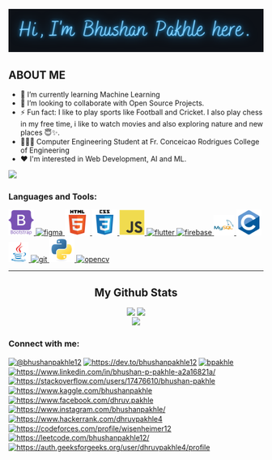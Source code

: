 <p align="center"><img alt="Hi, I'm Bhushan Pakhle here." src="./images/fn-gh-readme-header-1.png" /></p>

<!-- ### Hi there 👋 I'm Bhushan Pakhle -->
<!-- - 🔭 I’m currently working on  -->

## ABOUT ME

- 🌱 I’m currently learning Machine Learning
- 👯 I’m looking to collaborate with Open Source Projects.
- ⚡ Fun fact: I like to play sports like Football and Cricket. I also play chess in my free time, i like to watch movies and also exploring nature and 
               new places 😇✨.
- 👨🏼‍🎓 Computer Engineering Student at Fr. Conceicao Rodrigues College of Engineering
- ❤️ I'm interested in Web Development, AI and ML.

![](https://komarev.com/ghpvc/?username=bhushanpakhle12&color=ff33bb&style=for-the-badge)

<!-- - 🤔 I’m looking for help with ...
- 💬 Ask me about ...
- 📫 How to reach me: ...
- 😄 Pronouns: ... -->

<h3 align="left">Languages and Tools:</h3>
<p align="left"> 
  <a href="https://getbootstrap.com" target="_blank" rel="noreferrer"> <img src="https://raw.githubusercontent.com/devicons/devicon/master/icons/bootstrap/bootstrap-plain-wordmark.svg" alt="bootstrap" width="50" height="50"/> </a> 
  <a href="https://www.figma.com/" target="_blank" rel="noreferrer"> <img src="https://www.vectorlogo.zone/logos/figma/figma-icon.svg" alt="figma" width="50" height="50"/> </a>
  <a href="https://www.w3.org/html/" target="_blank" rel="noreferrer"> <img src="https://raw.githubusercontent.com/devicons/devicon/master/icons/html5/html5-original-wordmark.svg" alt="html5" width="50" height="50"/> </a> 
  <a href="https://www.w3schools.com/css/" target="_blank" rel="noreferrer"> <img src="https://raw.githubusercontent.com/devicons/devicon/master/icons/css3/css3-original-wordmark.svg" alt="css3" width="50" height="50"/> </a>
  <a href="https://developer.mozilla.org/en-US/docs/Web/JavaScript" target="_blank" rel="noreferrer"> <img src="https://raw.githubusercontent.com/devicons/devicon/master/icons/javascript/javascript-original.svg" alt="javascript" width="50" height="50"/> </a> 
  <a href="https://flutter.dev" target="_blank" rel="noreferrer"> <img src="https://www.vectorlogo.zone/logos/flutterio/flutterio-icon.svg" alt="flutter" width="40" height="40"/> </a>
  <a href="https://firebase.google.com/" target="_blank" rel="noreferrer"> <img src="https://www.vectorlogo.zone/logos/firebase/firebase-icon.svg" alt="firebase" width="40" height="40"/> </a>
  <a href="https://www.mysql.com/" target="_blank" rel="noreferrer"> <img src="https://raw.githubusercontent.com/devicons/devicon/master/icons/mysql/mysql-original-wordmark.svg" alt="mysql" width="40" height="40"/> </a>
  <a href="https://www.cprogramming.com/" target="_blank" rel="noreferrer"> <img src="https://raw.githubusercontent.com/devicons/devicon/master/icons/c/c-original.svg" alt="c" width="50" height="50"/> </a>
  <a href="https://www.java.com" target="_blank" rel="noreferrer"> <img src="https://raw.githubusercontent.com/devicons/devicon/master/icons/java/java-original.svg" alt="java" width="40" height="40"/> </a> 
<!-- <a href="https://www.w3schools.com/cpp/" target="_blank" rel="noreferrer"> <img src="https://raw.githubusercontent.com/devicons/devicon/master/icons/cplusplus/cplusplus-original.svg" alt="cplusplus" width="50" height="50"/> </a>  -->
<!--   <a href="https://cloud.google.com" target="_blank" rel="noreferrer"> <img src="https://www.vectorlogo.zone/logos/google_cloud/google_cloud-icon.svg" alt="gcp" width="50" height="50"/> </a>  -->
  <a href="https://git-scm.com/" target="_blank" rel="noreferrer"> <img src="https://www.vectorlogo.zone/logos/git-scm/git-scm-icon.svg" alt="git" width="50" height="50"/> </a> 
<!--   <a href="https://www.adobe.com/in/products/illustrator.html" target="_blank" rel="noreferrer"> <img src="https://www.vectorlogo.zone/logos/adobe_illustrator/adobe_illustrator-icon.svg" alt="illustrator" width="50" height="50"/> </a>  --> 
<!--   <a href="https://www.mathworks.com/" target="_blank" rel="noreferrer"> <img src="https://upload.wikimedia.org/wikipedia/commons/2/21/Matlab_Logo.png" alt="matlab" width="50" height="50"/> </a>  -->
<!--   <a href="https://www.mysql.com/" target="_blank" rel="noreferrer"> <img src="https://raw.githubusercontent.com/devicons/devicon/master/icons/mysql/mysql-original-wordmark.svg" alt="mysql" width="50" height="50"/> </a>  -->
  <a href="https://www.python.org" target="_blank" rel="noreferrer"> <img src="https://raw.githubusercontent.com/devicons/devicon/master/icons/python/python-original.svg" alt="python" width="50" height="50"/> </a> 
  <a href="https://opencv.org/" target="_blank" rel="noreferrer"> <img src="https://www.vectorlogo.zone/logos/opencv/opencv-icon.svg" alt="opencv" width="50" height="50"/> </a>
<!--   <a href="https://reactjs.org/" target="_blank" rel="noreferrer"> <img src="https://raw.githubusercontent.com/devicons/devicon/master/icons/react/react-original-wordmark.svg" alt="react" width="50" height="50"/> </a> </p> -->

<hr>

<!-- <img src="https://github-readme-stats.vercel.app/api?username=bhushanpakhle12&show_icons=true&theme=radical&title_color=00FF99&text_color=fff&icon_color=00FF99"> -->

<!-- <a href="https://github.com/anuraghazra/github-readme-stats"><img align="center" src="https://github-readme-stats.vercel.app/api?username=bhushanpakhle12&show_icons=true&include_all_commits=true&theme=buefy&hide_border=true" alt="Bhushan's github stats" /></a> |
 <a href="https://github.com/anuraghazra/github-readme-stats"><img align="center" src="https://github-readme-stats.vercel.app/api/top-langs/?username=bhushanpakhle12&layout=compact&theme=buefy&hide_border=true" /></a> -->

<h2 align="center">My Github Stats </h2>
<p align="center">
<img width="48%" src="https://github-readme-stats.vercel.app/api?username=bhushanpakhle12&show_icons=true&theme=tokyonight" />
<img width="48%"src="https://github-readme-streak-stats.herokuapp.com/?user=bhushanpakhle12&theme=tokyonight" /> <br>
<img src="https://github-readme-stats.vercel.app/api/top-langs/?username=bhushanpakhle12&layout=compact&theme=tokyonight" />
</p>



<!-- [<img align="left" alt="codeSTACKr.com" width="22px" src="https://raw.githubusercontent.com/iconic/open-iconic/master/svg/globe.svg" />][website] -->
<!-- [website]: https://google.com -->

<h3 align="left">Connect with me:</h3>
<p align="left">
<a href="https://codepen.io/@bhushanpakhle12" target="blank"><img align="center" src="https://raw.githubusercontent.com/rahuldkjain/github-profile-readme-generator/master/src/images/icons/Social/codepen.svg" alt="@bhushanpakhle12" height="30" width="40" /></a>
<a href="https://dev.to/bhushanpakhle12" target="blank"><img align="center" src="https://raw.githubusercontent.com/rahuldkjain/github-profile-readme-generator/master/src/images/icons/Social/devto.svg" alt="https://dev.to/bhushanpakhle12" height="30" width="40" /></a>
<a href="https://twitter.com/bpakhle" target="blank"><img align="center" src="https://raw.githubusercontent.com/rahuldkjain/github-profile-readme-generator/master/src/images/icons/Social/twitter.svg" alt="bpakhle" height="30" width="40" /></a>
<a href="https://linkedin.com/in/bhushan-p-pakhle-a2a16821a/" target="blank"><img align="center" src="https://raw.githubusercontent.com/rahuldkjain/github-profile-readme-generator/master/src/images/icons/Social/linked-in-alt.svg" alt="https://www.linkedin.com/in/bhushan-p-pakhle-a2a16821a/" height="30" width="40" /></a>
<a href="https://stackoverflow.com/users/17476610/bhushan-pakhle" target="blank"><img align="center" src="https://raw.githubusercontent.com/rahuldkjain/github-profile-readme-generator/master/src/images/icons/Social/stack-overflow.svg" alt="https://stackoverflow.com/users/17476610/bhushan-pakhle" height="30" width="40" /></a>
<a href="https://kaggle.com/bhushanpakhle" target="blank"><img align="center" src="https://raw.githubusercontent.com/rahuldkjain/github-profile-readme-generator/master/src/images/icons/Social/kaggle.svg" alt="https://www.kaggle.com/bhushanpakhle" height="30" width="40" /></a>
<a href="https://fb.com/dhruv.pakhle" target="blank"><img align="center" src="https://raw.githubusercontent.com/rahuldkjain/github-profile-readme-generator/master/src/images/icons/Social/facebook.svg" alt="https://www.facebook.com/dhruv.pakhle" height="30" width="40" /></a>
<a href="https://instagram.com/bhushanpakhle/" target="blank"><img align="center" src="https://raw.githubusercontent.com/rahuldkjain/github-profile-readme-generator/master/src/images/icons/Social/instagram.svg" alt="https://www.instagram.com/bhushanpakhle/" height="30" width="40" /></a>
<a href="https://www.hackerrank.com/dhruvpakhle4" target="blank"><img align="center" src="https://raw.githubusercontent.com/rahuldkjain/github-profile-readme-generator/master/src/images/icons/Social/hackerrank.svg" alt="https://www.hackerrank.com/dhruvpakhle4" height="30" width="40" /></a>
<a href="https://codeforces.com/wisenheimer12" target="blank"><img align="center" src="https://raw.githubusercontent.com/rahuldkjain/github-profile-readme-generator/master/src/images/icons/Social/codeforces.svg" alt="https://codeforces.com/profile/wisenheimer12" height="30" width="40" /></a>
<a href="https://www.leetcode.com/bhushanpakhle12/" target="blank"><img align="center" src="https://raw.githubusercontent.com/rahuldkjain/github-profile-readme-generator/master/src/images/icons/Social/leet-code.svg" alt="https://leetcode.com/bhushanpakhle12/" height="30" width="40" /></a>
<a href="https://auth.geeksforgeeks.org/user/dhruvpakhle4/profile" target="blank"><img align="center" src="https://raw.githubusercontent.com/rahuldkjain/github-profile-readme-generator/master/src/images/icons/Social/geeks-for-geeks.svg" alt="https://auth.geeksforgeeks.org/user/dhruvpakhle4/profile" height="30" width="40" /></a>
</p>
